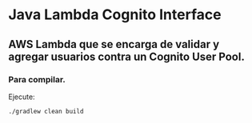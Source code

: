 # Java Lambda Cognito Interface

## AWS Lambda que se encarga de validar y agregar usuarios contra un Cognito User Pool.

### Para compilar. 

Ejecute:

`./gradlew clean build`
 